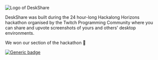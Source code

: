 ![Logo of DeskShare](https://cdn.rawgit.com/jellz/deskshare/master/client/public/logo.png)

DeskShare was built during the 24 hour-long Hackalong Horizons hackathon organised by the Twitch Programming Community where you can share and upvote screenshots of yours and others' desktop environments.

We won our section of the hackathon :tada:

[![Generic badge](https://img.shields.io/badge/view%20DeskShare%20on-Devpost-blue.svg)](https://devpost.com/software/deskshare)
